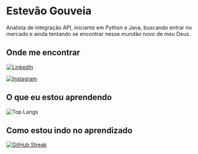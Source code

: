# Estevão Gouveia

Analista de integração API, iniciante em Python e Java, buscando entrar no mercado e ainda tentando se encontrar nesse mundão novo de meu Deus.

## Onde me encontrar
[![LinkedIn](https://img.shields.io/badge/LinkedIn-000?style=for-the-badge&logo=linkedin&logoColor=0E76A8)](https://www.linkedin.com/in/estev%C3%A3o-moretti-gouveia-603253114/)

[![Instagram](https://img.shields.io/badge/Instagram-000?style=for-the-badge&logo=instagram)](https://www.instagram.com/estevaomgouveia/)

## O que eu estou aprendendo
![Top Langs](https://github-readme-stats-git-masterrstaa-rickstaa.vercel.app/api/top-langs/?username=egouve&layout=compact&bg_color=000&border_color=30A3DC&title_color=E94D5F&text_color=FFF)

## Como estou indo no aprendizado
[![GitHub Streak](https://streak-stats.demolab.com/?user=egouve&theme=bear&background=000&border=30A3DC&dates=FFF)](https://git.io/streak-stats)
